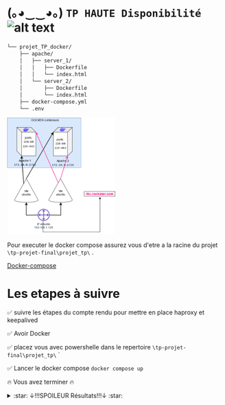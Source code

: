 
# (｡◕‿‿◕｡) ```TP HAUTE Disponibilité``` <img src="https://images-wixmp-ed30a86b8c4ca887773594c2.wixmp.com/f/4e803fb5-d22d-4b01-8f5e-054041544a26/d2yw9ll-6b1e490c-c880-44bb-ba3b-7c77d34899b7.png?token=eyJ0eXAiOiJKV1QiLCJhbGciOiJIUzI1NiJ9.eyJzdWIiOiJ1cm46YXBwOjdlMGQxODg5ODIyNjQzNzNhNWYwZDQxNWVhMGQyNmUwIiwiaXNzIjoidXJuOmFwcDo3ZTBkMTg4OTgyMjY0MzczYTVmMGQ0MTVlYTBkMjZlMCIsIm9iaiI6W1t7InBhdGgiOiJcL2ZcLzRlODAzZmI1LWQyMmQtNGIwMS04ZjVlLTA1NDA0MTU0NGEyNlwvZDJ5dzlsbC02YjFlNDkwYy1jODgwLTQ0YmItYmEzYi03Yzc3ZDM0ODk5YjcucG5nIn1dXSwiYXVkIjpbInVybjpzZXJ2aWNlOmZpbGUuZG93bmxvYWQiXX0.UYJQmnU7Vy-zPUhySWX1TDCBjNJl-sPxVqfUw-j7Uq0" alt="alt text" width="90" height="whatever">


  [//]: # (<img src="https://user-images.githubusercontent.com/45585937/52410651-fa95b900-2b13-11e9-970e-eff9afd83b23.png" alt="alt text" width="400" height="whatever">)



```arboraissance
└── projet_TP_docker/
    ├── apache/
    │   ├── server_1/
    │   │   ├── Dockerfile
    │   │   └── index.html
    │   └── server_2/
    │       ├── Dockerfile
    │       └── index.html
    ├── docker-compose.yml
    └── .env
```
    
<img src="c.media_pour_md\archi.png" width="50%" height="50%" /></details> 


Pour executer le docker compose assurez vous d'etre a la racine du projet ```\tp-projet-final\projet_tp\``` . 

 [Docker-compose](https://docs.docker.com/compose/)

# Les etapes à suivre 


  :white_check_mark: suivre les étapes du compte rendu pour mettre en place haproxy et keepalived

  :white_check_mark: Avoir Docker

  :white_check_mark: placez vous avec powershelle dans le repertoire ```\tp-projet-final\projet_tp\``` `

  :white_check_mark: Lancer le docker compose ```docker compose up``` 

  :fire: Vous avez terminer :fire:



  <details><summary>:star: ↓!!!SPOILEUR Résultats!!!↓ :star:</summary>
<img src="c.media_pour_md\gif.gif" width="whatever" height="whatever" /></details>

